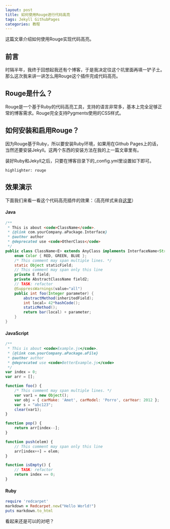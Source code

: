 ```yaml
---
layout: post
title: 如何使用Rouge进行代码高亮
tags: Jekyll GithubPages
categories: 教程
---
```


这篇文章介绍如何使用Rouge实现代码高亮。

## 前言

时隔半年，我终于回想起我还有个博客，于是我决定往这个坑里面再填一铲子土。那么这次我来讲一讲怎么用Rouge这个插件完成代码高亮。

## Rouge是什么？

Rouge是一个基于Ruby的代码高亮工具，支持的语言非常多，基本上完全足够正常的博客需求。Rouge完全支持Pygments使用的CSS样式。

## 如何安装和启用Rouge？

因为Rouge基于Ruby，所以要安装Ruby环境，如果用在Github Pages上的话，当然还要安装Jekyll。这两个东西的安装方法在我的上一篇文章里有。

装好Ruby和Jekyll之后，只要在博客目录下的_config.yml里设置如下即可。

```
highlighter: rouge
```

## 效果演示

下面我们来看一看这个代码高亮插件的效果：（高亮样式来自<a href="https://github.com/richleland/pygments-css">这里</a>）

#### Java
```java
/**
 * This is about <code>ClassName</code>.
 * {@link com.yourCompany.aPackage.Interface}
 * @author author
 * @deprecated use <code>OtherClass</code>
 */
public class ClassName<E> extends AnyClass implements InterfaceName<String> {
    enum Color { RED, GREEN, BLUE };
    /* This comment may span multiple lines. */
    static Object staticField;
    // This comment may span only this line
    private E field;
    private AbstractClassName field2;
    // TASK: refactor
    @SuppressWarnings(value="all")
    public int foo(Integer parameter) {
        abstractMethod(inheritedField);
        int local= 42*hashCode();
        staticMethod();
        return bar(local) + parameter;
    }
}
```

#### JavaScript
```javascript
/**
 * This is about <code>Example.js</code>.
 * {@link com.yourCompany.aPackage.aFile}
 * @author author
 * @deprecated use <code>BetterExample.js</code>
 */
var index = 0;
var arr = [];

function foo() {
    /* This comment may span multiple lines. */
    var var1 = new Object();
    var obj = { carMake: 'Amet', carModel: 'Porro', carYear: 2012 };
    var s = "abc123";
    clear(var1);
}

function pop() {
    return arr[index--];
}

function push(elem) {
    // This comment may span only this line
    arr[index++] = elem;
}

function isEmpty() {
    // TASK: refactor
    return index == 0;
}
```

#### Ruby
```ruby
require 'redcarpet'
markdown = Redcarpet.new("Hello World!")
puts markdown.to_html
```

看起来还是可以的对吧？